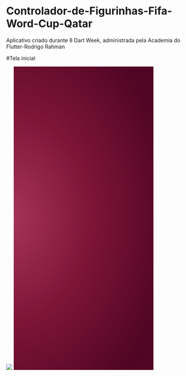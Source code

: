 # Controlador-de-Figurinhas-Fifa-Word-Cup-Qatar
Aplicativo criado durante 8 Dart Week, administrada pela Academia do Flutter-Rodrigo Rahman

#Tela inicial


![](../../TeraBox%20Upload%20Acer%20V3/downloads/imagens%20fwc%20app/Screenshot_20221016-205650.png)
![](assets/images/background.png)